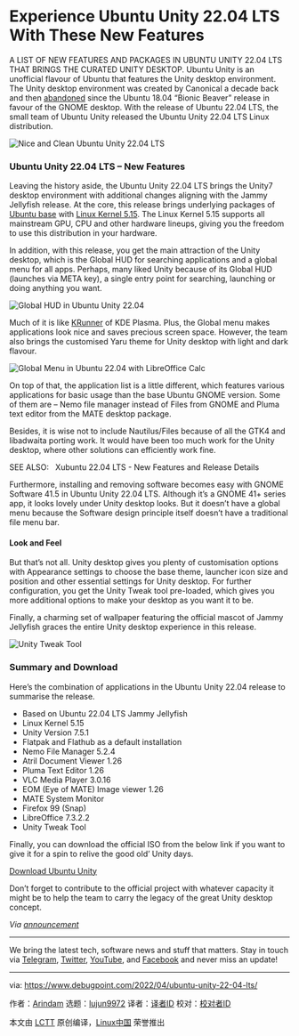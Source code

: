 [#]: subject: "Experience Ubuntu Unity 22.04 LTS With These New Features"
[#]: via: "https://www.debugpoint.com/2022/04/ubuntu-unity-22-04-lts/"
[#]: author: "Arindam https://www.debugpoint.com/author/admin1/"
[#]: collector: "lujun9972"
[#]: translator: "geekpi"
[#]: reviewer: " "
[#]: publisher: " "
[#]: url: " "

Experience Ubuntu Unity 22.04 LTS With These New Features
======
A LIST OF NEW FEATURES AND PACKAGES IN UBUNTU UNITY 22.04 LTS THAT
BRINGS THE CURATED UNITY DESKTOP.
Ubuntu Unity is an unofficial flavour of Ubuntu that features the Unity desktop environment. The Unity desktop environment was created by Canonical a decade back and then [abandoned][1] since the Ubuntu 18.04 “Bionic Beaver” release in favour of the GNOME desktop. With the release of Ubuntu 22.04 LTS, the small team of Ubuntu Unity released the Ubuntu Unity 22.04 LTS Linux distribution.

![Nice and Clean Ubuntu Unity 22.04 LTS][2]

### Ubuntu Unity 22.04 LTS – New Features

Leaving the history aside, the Ubuntu Unity 22.04 LTS brings the Unity7 desktop environment with additional changes aligning with the Jammy Jellyfish release. At the core, this release brings underlying packages of [Ubuntu base][3] with [Linux Kernel 5.15][4]. The Linux Kernel 5.15 supports all mainstream GPU, CPU and other hardware lineups, giving you the freedom to use this distribution in your hardware.

In addition, with this release, you get the main attraction of the Unity desktop, which is the Global HUD for searching applications and a global menu for all apps. Perhaps, many liked Unity because of its Global HUD (launches via META key), a single entry point for searching, launching or doing anything you want.

![Global HUD in Ubuntu Unity 22.04][5]

Much of it is like [KRunner][6] of KDE Plasma. Plus, the Global menu makes applications look nice and saves precious screen space. However, the team also brings the customised Yaru theme for Unity desktop with light and dark flavour.

![Global Menu in Ubuntu 22.04 with LibreOffice Calc][7]

On top of that, the application list is a little different, which features various applications for basic usage than the base Ubuntu GNOME version. Some of them are – Nemo file manager instead of Files from GNOME and Pluma text editor from the MATE desktop package.

Besides, it is wise not to include Nautilus/Files because of all the GTK4 and libadwaita porting work. It would have been too much work for the Unity desktop, where other solutions can efficiently work fine.

[][8]

SEE ALSO:   Xubuntu 22.04 LTS - New Features and Release Details

Furthermore, installing and removing software becomes easy with GNOME Software 41.5 in Ubuntu Unity 22.04 LTS. Although it’s a GNOME 41+ series app, it looks lovely under Unity desktop looks. But it doesn’t have a global menu because the Software design principle itself doesn’t have a traditional file menu bar.

#### Look and Feel

But that’s not all. Unity desktop gives you plenty of customisation options with Appearance settings to choose the base theme, launcher icon size and position and other essential settings for Unity desktop. For further configuration, you get the Unity Tweak tool pre-loaded, which gives you more additional options to make your desktop as you want it to be.

Finally, a charming set of wallpaper featuring the official mascot of Jammy Jellyfish graces the entire Unity desktop experience in this release.

![Unity Tweak Tool][9]

### Summary and Download

Here’s the combination of applications in the Ubuntu Unity 22.04 release to summarise the release.

  * Based on Ubuntu 22.04 LTS Jammy Jellyfish
  * Linux Kernel 5.15
  * Unity Version 7.5.1
  * Flatpak and Flathub as a default installation
  * Nemo File Manager 5.2.4
  * Atril Document Viewer 1.26
  * Pluma Text Editor 1.26
  * VLC Media Player 3.0.16
  * EOM (Eye of MATE) Image viewer 1.26
  * MATE System Monitor
  * Firefox 99 (Snap)
  * LibreOffice 7.3.2.2
  * Unity Tweak Tool



Finally, you can download the official ISO from the below link if you want to give it for a spin to relive the good old’ Unity days.

[Download Ubuntu Unity][10]

Don’t forget to contribute to the official project with whatever capacity it might be to help the team to carry the legacy of the great Unity desktop concept.

_Via [announcement][11]_

* * *

We bring the latest tech, software news and stuff that matters. Stay in touch via [Telegram][12], [Twitter][13], [YouTube][14], and [Facebook][15] and never miss an update!

--------------------------------------------------------------------------------

via: https://www.debugpoint.com/2022/04/ubuntu-unity-22-04-lts/

作者：[Arindam][a]
选题：[lujun9972][b]
译者：[译者ID](https://github.com/译者ID)
校对：[校对者ID](https://github.com/校对者ID)

本文由 [LCTT](https://github.com/LCTT/TranslateProject) 原创编译，[Linux中国](https://linux.cn/) 荣誉推出

[a]: https://www.debugpoint.com/author/admin1/
[b]: https://github.com/lujun9972
[1]: https://ubuntu.com/blog/growing-ubuntu-for-cloud-and-iot-rather-than-phone-and-convergence
[2]: https://www.debugpoint.com/wp-content/uploads/2022/04/Nice-and-Clean-Ubuntu-Unity-22.04-LTS-1024x576.jpg
[3]: https://www.debugpoint.com/2022/01/ubuntu-22-04-lts/
[4]: https://www.debugpoint.com/2021/11/linux-kernel-5-15/
[5]: https://www.debugpoint.com/wp-content/uploads/2022/04/Global-HUD-in-Ubuntu-Unity-22.04-1024x574.jpg
[6]: https://www.debugpoint.com/2021/12/kde-plasma-hidden-feature/
[7]: https://www.debugpoint.com/wp-content/uploads/2022/04/Global-Menu-in-Ubuntu-22.04-with-LibreOffice-Calc-1024x574.jpg
[8]: https://www.debugpoint.com/2022/04/xubuntu-22-04-lts/
[9]: https://www.debugpoint.com/wp-content/uploads/2022/04/Unity-Tweak-Tool.jpg
[10]: https://ubuntuunity.org/download/
[11]: https://ubuntuunity.org/blog/ubuntu-unity-22.04/
[12]: https://t.me/debugpoint
[13]: https://twitter.com/DebugPoint
[14]: https://www.youtube.com/c/debugpoint?sub_confirmation=1
[15]: https://facebook.com/DebugPoint

